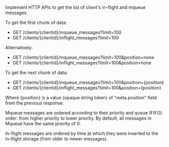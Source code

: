 Implement HTTP APIs to get the list of client's in-flight and mqueue messages.

To get the first chunk of data:
 - GET /clients/{clientid}/mqueue_messages?limit=100
 - GET /clients/{clientid}/inflight_messages?limit=100

Alternatively:
 - GET /clients/{clientid}/mqueue_messages?limit=100&position=none
 - GET /clients/{clientid}/inflight_messages?limit=100&position=none

To get the next chunk of data:
 - GET /clients/{clientid}/mqueue_messages?limit=100&position={position}
 - GET /clients/{clientid}/inflight_messages?limit=100&position={position}

Where {position} is a value (opaque string token) of "meta.position" field from the previous response.

Mqueue messages are ordered according to their priority and queue (FIFO) order: from higher priority to lower priority.
By default, all messages in Mqueue have the same priority of 0.

In-flight messages are ordered by time at which they were inserted to the in-flight storage (from older to newer messages).
